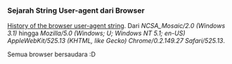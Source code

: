 ### Sejarah String User-agent dari Browser

[History of the browser user-agent string](http://www.webaim.org/blog/user-agent-string-history/). Dari _NCSA_Mosaic/2.0 (Windows 3.1)_ hingga _Mozilla/5.0 (Windows; U; Windows NT 5.1; en-US) AppleWebKit/525.13 (KHTML, like Gecko) Chrome/0.2.149.27 Safari/525.13_.

Semua browser bersaudara :D

<!-- {"time": "2008-09-10 23:01:39", "title": "Sejarah String User-agent dari Browser"} -->
